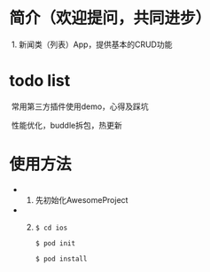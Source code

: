 # 简介（欢迎提问，共同进步）
  1. 新闻类（列表）App，提供基本的CRUD功能

# todo list
  常用第三方插件使用demo，心得及踩坑
  
  性能优化，buddle拆包，热更新

# 使用方法
  * 1. 先初始化AwesomeProject
  * 2. `$ cd ios`
  
       `$ pod init`
       
       `$ pod install`
